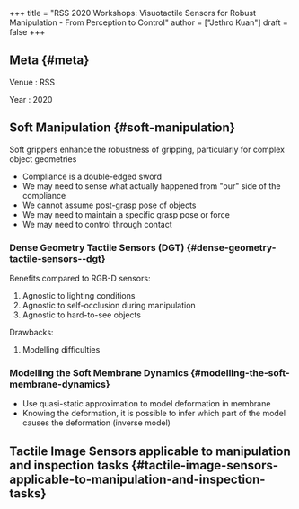 +++
title = "RSS 2020 Workshops: Visuotactile Sensors for Robust Manipulation - From Perception to Control"
author = ["Jethro Kuan"]
draft = false
+++

## Meta {#meta}

Venue
: RSS

Year
: 2020


## Soft Manipulation {#soft-manipulation}

Soft grippers enhance the robustness of gripping, particularly for complex object geometries

-   Compliance is a double-edged sword
-   We may need to sense what actually happened from "our" side of the compliance
-   We cannot assume post-grasp pose of objects
-   We may need to maintain a specific grasp pose or force
-   We may need to control through contact


### Dense Geometry Tactile Sensors (DGT) {#dense-geometry-tactile-sensors--dgt}

Benefits compared to RGB-D sensors:

1.  Agnostic to lighting conditions
2.  Agnostic to self-occlusion during manipulation
3.  Agnostic to hard-to-see objects

Drawbacks:

1.  Modelling difficulties


### Modelling the Soft Membrane Dynamics {#modelling-the-soft-membrane-dynamics}

-   Use quasi-static approximation to model deformation in membrane
-   Knowing the deformation, it is possible to infer which part of the model causes the deformation (inverse model)


## Tactile Image Sensors applicable to manipulation and inspection tasks {#tactile-image-sensors-applicable-to-manipulation-and-inspection-tasks}